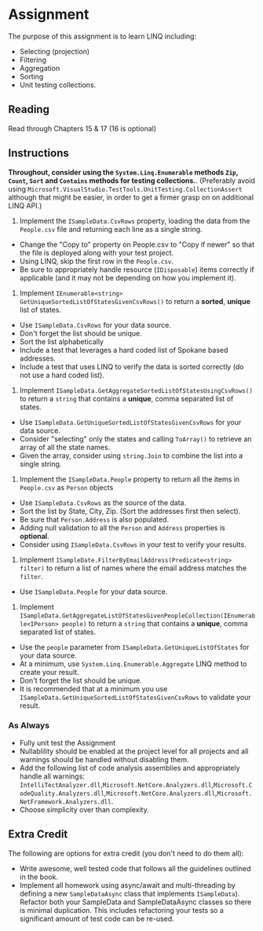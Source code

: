 # Assignment

The purpose of this assignment is to learn LINQ including:

- Selecting (projection)
- Filtering
- Aggregation
- Sorting
- Unit testing collections.

## Reading

Read through Chapters 15 & 17 (16 is optional)

## Instructions

**Throughout, consider using the `System.Linq.Enumerable` methods `Zip`, `Count`, `Sort` and `Contains` methods for testing collections.**.  (Preferably avoid using `Microsoft.VisualStudio.TestTools.UnitTesting.CollectionAssert` although that might be easier, in order to get a firmer grasp on on additional LINQ API.)

1. Implement the `ISampleData.CsvRows` property, loading the data from the `People.csv` file and returning each line as a single string.

- Change the "Copy to" property on People.csv to "Copy if newer" so that the file is deployed along with your test project.
- Using LINQ, skip the first row in the `People.csv`.
- Be sure to appropriately handle resource (`IDisposable`) items correctly if applicable (and it may not be depending on how you implement it).

1. Implement `IEnumerable<string> GetUniqueSortedListOfStatesGivenCsvRows()` to return a **sorted**, **unique** list of states.

- Use `ISampleData.CsvRows` for your data source.
- Don't forget the list should be unique.
- Sort the list alphabetically
- Include a test that leverages a hard coded list of Spokane based addresses.
- Include a test that uses LINQ to verify the data is sorted correctly (do not use a hard coded list).

1. Implement `ISampleData.GetAggregateSortedListOfStatesUsingCsvRows()` to return a `string` that contains a **unique**, comma separated list of states.

- Use `ISampleData.GetUniqueSortedListOfStatesGivenCsvRows` for your data source.
- Consider "selecting" only the states and calling `ToArray()` to retrieve an array of all the state names.
- Given the array, consider using `string.Join` to combine the list into a single string.

1. Implement the `ISampleData.People` property to return all the items in `People.csv` as `Person` objects

- Use `ISampleData.CsvRows` as the source of the data.
- Sort the list by State, City, Zip. (Sort the addresses first then select).
- Be sure that `Person.Address` is also populated.
- Adding null validation to all the `Person` and `Address` properties is **optional**.
- Consider using `ISampleData.CsvRows` in your test to verify your results.

1. Implement `ISampleDate.FilterByEmailAddress(Predicate<string> filter)` to return a list of names where the email address matches the `filter`.

- Use `ISampleData.People` for your data source.

1. Implement `ISampleData.GetAggregateListOfStatesGivenPeopleCollection(IEnumerable<IPerson> people)` to return a `string` that contains a **unique**, comma separated list of states.

- Use the `people` parameter from `ISampleData.GetUniqueListOfStates` for your data source.
- At a minimum, use `System.Linq.Enumerable.Aggregate` LINQ method to create your result.
- Don't forget the list should be unique.
- It is recommended that at a minimum you use `ISampleData.GetUniqueSortedListOfStatesGivenCsvRows` to validate your result.

### As Always

- Fully unit test the Assignment
- Nullablility should be enabled at the project level for all projects and all warnings should be handled without disabling them.
- Add the following list of code analysis assemblies and appropriately handle all warnings: `IntelliTectAnalyzer.dll`,`Microsoft.NetCore.Analyzers.dll`,`Microsoft.CodeQuality.Analyzers.dll`,`Microsoft.NetCore.Analyzers.dll`,`Microsoft.NetFramework.Analyzers.dll`. 
- Choose simplicity over than complexity.

## Extra Credit

The following are options for extra credit (you don't need to do them all):

- Write awesome, well tested code that follows all the guidelines outlined in the book.
- Implement all homework using async/await and multi-threading by defining a new `SampleDataAsync` class that implements `ISampleData`). Refactor both your SampleData and SampleDataAsync classes so there is minimal duplication.  This includes refactoring your tests so a significant amount of test code can be re-used.

